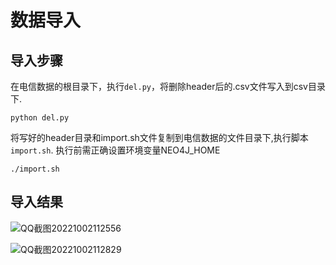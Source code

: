 # 数据导入
## 导入步骤
在电信数据的根目录下，执行`del.py`，将删除header后的.csv文件写入到csv目录下.
```
python del.py
```
将写好的header目录和import.sh文件复制到电信数据的文件目录下,执行脚本`import.sh`.
执行前需正确设置环境变量NEO4J_HOME
```
./import.sh
```
## 导入结果
![QQ截图20221002112556](https://user-images.githubusercontent.com/56336922/193436684-01d5c4ec-04ec-420d-ba15-ccc3348f79ed.png)


![QQ截图20221002112829](https://user-images.githubusercontent.com/56336922/193436691-0bcc9a09-4d44-4e85-bf38-697f1c306c1a.png)
